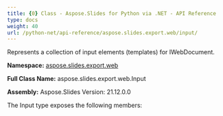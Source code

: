 ```yaml
---
title: {0} Class - Aspose.Slides for Python via .NET - API Reference
type: docs
weight: 40
url: /python-net/api-reference/aspose.slides.export.web/input/
---
```


Represents a collection of input elements (templates) for IWebDocument.

**Namespace:** [aspose.slides.export.web](/python-net/api-reference/aspose.slides.export.web/)

**Full Class Name:** aspose.slides.export.web.Input

**Assembly:**  Aspose.Slides Version: 21.12.0.0

The Input type exposes the following members:
